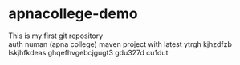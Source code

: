 # apnacollege-demo
This is my first git repository
<br>
auth numan (apna college)
maven project
with latest 
ytrgh
kjhzdfzb
lskjhfkdeas
ghqefhvgebcjgugt3 gdu327d cu1dut

